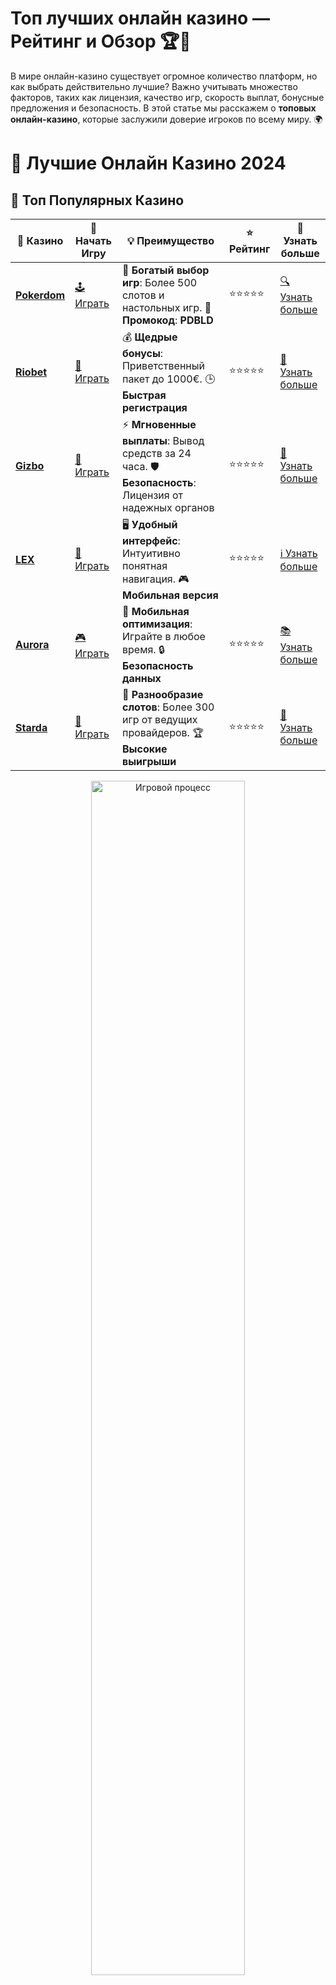 # **Топ лучших онлайн казино — Рейтинг и Обзор 🏆🎰**

В мире онлайн-казино существует огромное количество платформ, но как выбрать действительно лучшие? Важно учитывать множество факторов, таких как лицензия, качество игр, скорость выплат, бонусные предложения и безопасность. В этой статье мы расскажем о **топовых онлайн-казино**, которые заслужили доверие игроков по всему миру. 🌍

# 🎰 Лучшие Онлайн Казино 2024

## 🌟 Топ Популярных Казино

| 🎲 **Казино** | 🔗 **Начать Игру** | 💡 **Преимущество** | ⭐ **Рейтинг** | 🔗 **Узнать больше** |
|--------------|---------------------|---------------------|----------------|----------------------|
| [**Pokerdom**](https://brandplay.link/4k77v2yx) | [🕹️ Играть](https://brandplay.link/4k77v2yx) | 🎉 **Богатый выбор игр**: Более 500 слотов и настольных игр. 🎁 **Промокод**: **PDBLD** | ⭐⭐⭐⭐⭐ | [🔍 Узнать больше](https://brandplay.link/4k77v2yx) |
| [**Riobet**](https://brandplay.link/7xBLTPyj) | [🎰 Играть](https://brandplay.link/7xBLTPyj) | 💰 **Щедрые бонусы**: Приветственный пакет до 1000€. 🕒 **Быстрая регистрация** | ⭐⭐⭐⭐⭐ | [📖 Узнать больше](https://brandplay.link/7xBLTPyj) |
| [**Gizbo**](https://brandplay.link/bprXw4YV) | [🎲 Играть](https://brandplay.link/bprXw4YV) | ⚡ **Мгновенные выплаты**: Вывод средств за 24 часа. 🛡️ **Безопасность**: Лицензия от надежных органов | ⭐⭐⭐⭐⭐ | [📝 Узнать больше](https://brandplay.link/bprXw4YV) |
| [**LEX**](https://brandplay.link/zW4hdDFV) | [🤑 Играть](https://brandplay.link/zW4hdDFV) | 🖥️ **Удобный интерфейс**: Интуитивно понятная навигация. 🎮 **Мобильная версия** | ⭐⭐⭐⭐⭐ | [ℹ️ Узнать больше](https://brandplay.link/zW4hdDFV) |
| [**Aurora**](https://10trafic-stat2.com/click/668546556bcc6313411604bd/6766/13032/subaccount) | [🎮 Играть](https://10trafic-stat2.com/click/668546556bcc6313411604bd/6766/13032/subaccount) | 📱 **Мобильная оптимизация**: Играйте в любое время. 🔒 **Безопасность данных** | ⭐⭐⭐⭐⭐ | [📚 Узнать больше](https://10trafic-stat2.com/click/668546556bcc6313411604bd/6766/13032/subaccount) |
| [**Starda**](https://brandplay.link/fB7xwRFL) | [🎯 Играть](https://brandplay.link/fB7xwRFL) | 🎰 **Разнообразие слотов**: Более 300 игр от ведущих провайдеров. 🏆 **Высокие выигрыши** | ⭐⭐⭐⭐⭐ | [🔎 Узнать больше](https://brandplay.link/fB7xwRFL) |

<div align="center">
    <img src="https://i.pinimg.com/originals/87/9e/b9/879eb9354dd0699582408b68f2e253b2.gif" alt="Игровой процесс" width="70%">
</div>

## 💎 Лучшие Бонусы и Акции

| 🎲 **Казино** | 🔗 **Начать Игру** | 💡 **Преимущество** | ⭐ **Рейтинг** | 🔗 **Узнать больше** |
|--------------|---------------------|---------------------|----------------|----------------------|
| [**Kometa**](https://brandplay.link/8ZymQJV8) | [🎰 Играть](https://brandplay.link/8ZymQJV8) | 🎁 **Эксклюзивные бонусы**: Регулярные акции и промо. 🔄 **Программы лояльности** | ⭐⭐⭐⭐☆ | [🔍 Узнать больше](https://brandplay.link/8ZymQJV8) |
| [**R7**](https://brandplay.link/bMd3Yjsw) | [🕹️ Играть](https://brandplay.link/bMd3Yjsw) | 🕒 **Круглосуточная поддержка**: Всегда на связи. 💸 **Высокие лимиты** | ⭐⭐⭐⭐☆ | [📖 Узнать больше](https://brandplay.link/bMd3Yjsw) |
| [**7K**](https://brandplay.link/BvQyFShp) | [🎲 Играть](https://brandplay.link/BvQyFShp) | 🌟 **Эксклюзивные бонусы**: Только для VIP игроков. 🎉 **Сезонные акции** | ⭐⭐⭐⭐☆ | [📝 Узнать больше](https://brandplay.link/BvQyFShp) |
| [**Kent**](https://brandplay.link/Fv2WP3js) | [🤑 Играть](https://brandplay.link/Fv2WP3js) | 📈 **Высокий RTP**: Более 98%. 💼 **Профессиональная поддержка** | ⭐⭐⭐⭐☆ | [ℹ️ Узнать больше](https://brandplay.link/Fv2WP3js) |
| [**1Xslots**](https://brandplay.link/hSB1khtr) | [🎮 Играть](https://brandplay.link/hSB1khtr) | 🎉 **Множество акций**: Еженедельные бонусы и турниры. 🛡️ **Безопасность** | ⭐⭐⭐⭐☆ | [📚 Узнать больше](https://brandplay.link/hSB1khtr) |
| [**Gama**](https://brandplay.link/j6NMKsDz) | [🎯 Играть](https://brandplay.link/j6NMKsDz) | 🔍 **Интуитивный интерфейс**: Легкость использования. 🏅 **Престижные турниры** | ⭐⭐⭐⭐☆ | [🔎 Узнать больше](https://brandplay.link/j6NMKsDz) |

<div align="center">
    <img src="https://i.pinimg.com/originals/87/9e/b9/879eb9354dd0699582408b68f2e253b2.gif" alt="Игровой процесс" width="70%">
</div>

## 🚀 Быстрые Выигрыши и Поддержка

| 🎲 **Казино** | 🔗 **Начать Игру** | 💡 **Преимущество** | ⭐ **Рейтинг** | 🔗 **Узнать больше** |
|--------------|---------------------|---------------------|----------------|----------------------|
| [**Onion**](https://brandplay.link/zBGRVpQ9) | [🎰 Играть](https://brandplay.link/zBGRVpQ9) | 🤑 **Низкие ставки**: Идеально для начинающих. 🔄 **Быстрые выводы** | ⭐⭐⭐⭐☆ | [🔍 Узнать больше](https://brandplay.link/zBGRVpQ9) |
| [**Чемпион**](https://temon-gter.cfd/go/lRq?p80412p304504pcc44t17455) | [🕹️ Играть](https://temon-gter.cfd/go/lRq?p80412p304504pcc44t17455) | 🏅 **Лояльная программа**: Награды за активность. 🎁 **Ежемесячные бонусы** | ⭐⭐⭐⭐☆ | [📖 Узнать больше](https://temon-gter.cfd/go/lRq?p80412p304504pcc44t17455) |
| [**Vavada**](https://vavadapartner.pro/?promo=ea5c9275-6854-4505-94fc-95ab18221945-linkb2) | [🎲 Играть](https://vavadapartner.pro/?promo=ea5c9275-6854-4505-94fc-95ab18221945-linkb2) | 🚀 **Быстрая регистрация**: Начните играть мгновенно. 🔐 **Безопасные транзакции** | ⭐⭐⭐⭐☆ | [📝 Узнать больше](https://vavadapartner.pro/?promo=ea5c9275-6854-4505-94fc-95ab18221945-linkb2) |
| [**Friends**](https://gofriends.kim/linkb2) | [🤑 Играть](https://gofriends.kim/linkb2) | 🤝 **Социальные игры**: Играйте с друзьями. 🌐 **Мультиплатформенность** | ⭐⭐⭐⭐☆ | [ℹ️ Узнать больше](https://gofriends.kim/linkb2) |
| [**1WIN**](https://brandplay.link/smXVpBbG) | [🎮 Играть](https://brandplay.link/smXVpBbG) | 🏆 **Спортивные ставки**: Широкий выбор видов спорта. 💵 **Высокие коэффициенты** | ⭐⭐⭐⭐☆ | [📚 Узнать больше](https://brandplay.link/smXVpBbG) |
| [**Drip**](https://drp-ircp01.com/c07e6a3db) | [🎯 Играть](https://drp-ircp01.com/c07e6a3db) | 🌐 **Инновационные игры**: Новейшие игровые технологии. 🛡️ **Высокая безопасность** | ⭐⭐⭐⭐☆ | [🔎 Узнать больше](https://drp-ircp01.com/c07e6a3db) |
| [**JoyCasino**](https://rpc30.call2me.pro/?/ru/registration?apkpop=0&partner=p24970p3291217pc98f) | [🎰 Играть](https://rpc30.call2me.pro/?/ru/registration?apkpop=0&partner=p24970p3291217pc98f) | 🎁 **Приятные бонусы**: Ежедневные акции и подарки. 🕹️ **Разнообразие игр** | ⭐⭐⭐⭐☆ | [🔍 Узнать больше](https://rpc30.call2me.pro/?/ru/registration?apkpop=0&partner=p24970p3291217pc98f) |

<div align="center">
    <img src="https://i.pinimg.com/originals/87/9e/b9/879eb9354dd0699582408b68f2e253b2.gif" alt="Игровой процесс" width="70%">
</div>
---

✨ **Выбирайте лучшее казино для себя и наслаждайтесь игрой! Удачи!** ✨
![Топ лучших казино](https://i.pinimg.com/originals/a9/29/6e/a9296ea1cf6a7c20a985e593451f0323.png)

### 1. **Что такое лучшие онлайн казино?** 🎮

Лучшие онлайн-казино — это платформы, которые обеспечивают игрокам не только захватывающие игры, но и высокий уровень безопасности, честные выплаты и хорошие бонусные предложения. Они имеют лицензии от авторитетных регулирующих органов и придерживаются стандартов ответственной игры.

### 2. **Как выбрать топовое казино?** 🧐

При выборе онлайн-казино важно обращать внимание на несколько ключевых критериев:

#### 2.1 **Лицензия и безопасность** 🔒

Проверенные казино всегда имеют лицензии от известных юрисдикций, таких как **Мальта**, **Гибралтар**, **Кюрасао** или **Объединенные Штаты Америки**. Эти лицензии гарантируют, что казино действует в рамках закона и обеспечит честные условия для игры.

#### 2.2 **Ассортимент игр** 🎰

От качества игр зависит общий опыт. Лучшие онлайн-казино предлагают широкий выбор слотов, настольных игр, а также живые казино с реальными дилерами. Убедитесь, что на платформе есть игры от известных провайдеров, таких как **NetEnt**, **Microgaming**, **Pragmatic Play** и другие.

#### 2.3 **Бонусы и акции** 💸

Привлекательные бонусы могут существенно улучшить ваш опыт игры. Лучшие казино предлагают **бонусы за регистрацию**, **бездепозитные фриспины** и **еженедельные акции** для постоянных игроков. Также важно внимательно читать условия акций, чтобы понять, насколько они выгодны.

#### 2.4 **Качество поддержки и способы вывода** 📞

Качественная служба поддержки — это неотъемлемая часть лучшего казино. Она должна быть доступна 24/7 через чат, email или телефон. Важно также обратить внимание на скорость вывода средств — лучшие казино предлагают быстрые и удобные способы вывода, такие как **криптовалюты**, **банковские карты** и **электронные кошельки**.

### 3. **Топ 5 лучших онлайн казино** 🌟

Вот несколько онлайн-казино, которые заслуживают внимания по множеству критериев:

- **Казино 1**: Обладает отличной репутацией, широким выбором игр и щедрыми бонусами для новичков и опытных игроков.
- **Казино 2**: С лицензией, поддерживающим криптовалюты и быстрыми выплатами. Это казино также славится бонусами без депозита.
- **Казино 3**: Множество эксклюзивных предложений, включая турниры и акции для игроков. Отличается быстрыми выплатами и качественным интерфейсом.
- **Казино 4**: Предлагает качественные слоты и настольные игры, а также бонусы для мобильных игроков и игроков, использующих криптовалюты.
- **Казино 5**: Современная платформа с хорошим выбором игр, а также с удобной службой поддержки и быстрыми выводами.

### 4. **Преимущества лучших онлайн казино** 💡

#### 4.1 **Честные выплаты** 💵

Лучшие онлайн-казино гарантируют честные выплаты. Все их игры сертифицированы для обеспечения прозрачности и справедливости, что дает игрокам уверенность в честности результатов.

#### 4.2 **Удобство для игроков** 📲

Отличные казино всегда предлагают удобные мобильные приложения и адаптированные сайты для игроков, чтобы обеспечить комфортное времяпрепровождение на любых устройствах.

#### 4.3 **Качество обслуживания клиентов** 👨‍💻

Игроки могут рассчитывать на быструю и эффективную поддержку, которая готова помочь решить любые вопросы. Это важная составляющая, которая делает опыт игры более приятным.

### 5. **Как выбрать подходящее онлайн казино для себя?** 🤔

- **Определитесь с предпочтениями**: Вам важны бонусы или скорость вывода средств? Или, может быть, вам нужно казино с большими выигрышами в слотах?
- **Изучите отзывы**: Ознакомьтесь с множеством отзывов игроков, чтобы оценить, насколько честным и качественным является казино.
- **Проверьте лицензию**: Обязательно убедитесь, что казино имеет лицензию от авторитетных регуляторов.
  
### 6. **Заключение** 🔑

Выбор **лучшего онлайн казино** зависит от множества факторов, включая ваши предпочтения по играм, бонусам и способам вывода средств. Лучшие казино обеспечивают высокий уровень безопасности, честные условия для игры и отличное обслуживание клиентов. Прежде чем сделать свой выбор, всегда учитывайте лицензии и проверяйте отзывы.

Не забывайте, что важно играть ответственно и всегда следить за своим игровым бюджетом. Удачи! 🍀🎲
